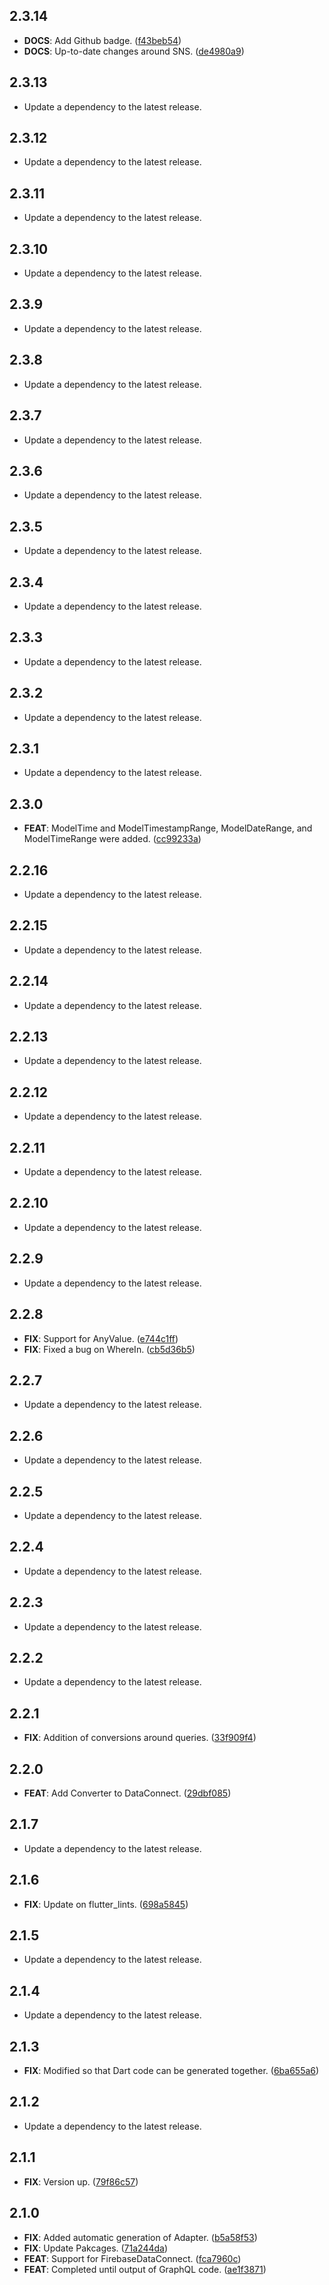 ## 2.3.14

 - **DOCS**: Add Github badge. ([f43beb54](https://github.com/mathrunet/flutter_masamune/commit/f43beb54ebcbac9c24233bbae139fbb8ac87cb6a))
 - **DOCS**: Up-to-date changes around SNS. ([de4980a9](https://github.com/mathrunet/flutter_masamune/commit/de4980a99c46835ab2558591a81debe00856163a))

## 2.3.13

 - Update a dependency to the latest release.

## 2.3.12

 - Update a dependency to the latest release.

## 2.3.11

 - Update a dependency to the latest release.

## 2.3.10

 - Update a dependency to the latest release.

## 2.3.9

 - Update a dependency to the latest release.

## 2.3.8

 - Update a dependency to the latest release.

## 2.3.7

 - Update a dependency to the latest release.

## 2.3.6

 - Update a dependency to the latest release.

## 2.3.5

 - Update a dependency to the latest release.

## 2.3.4

 - Update a dependency to the latest release.

## 2.3.3

 - Update a dependency to the latest release.

## 2.3.2

 - Update a dependency to the latest release.

## 2.3.1

 - Update a dependency to the latest release.

## 2.3.0

 - **FEAT**: ModelTime and ModelTimestampRange, ModelDateRange, and ModelTimeRange were added. ([cc99233a](https://github.com/mathrunet/flutter_masamune/commit/cc99233a666adbf6c1dfa39d999ae9f50ffd94fc))

## 2.2.16

 - Update a dependency to the latest release.

## 2.2.15

 - Update a dependency to the latest release.

## 2.2.14

 - Update a dependency to the latest release.

## 2.2.13

 - Update a dependency to the latest release.

## 2.2.12

 - Update a dependency to the latest release.

## 2.2.11

 - Update a dependency to the latest release.

## 2.2.10

 - Update a dependency to the latest release.

## 2.2.9

 - Update a dependency to the latest release.

## 2.2.8

 - **FIX**: Support for AnyValue. ([e744c1ff](https://github.com/mathrunet/flutter_masamune/commit/e744c1ff33b1d0da97537d8adb2c1960c386e2b3))
 - **FIX**: Fixed a bug on WhereIn. ([cb5d36b5](https://github.com/mathrunet/flutter_masamune/commit/cb5d36b51e146bd63c8b1e9f90264f2889ec5006))

## 2.2.7

 - Update a dependency to the latest release.

## 2.2.6

 - Update a dependency to the latest release.

## 2.2.5

 - Update a dependency to the latest release.

## 2.2.4

 - Update a dependency to the latest release.

## 2.2.3

 - Update a dependency to the latest release.

## 2.2.2

 - Update a dependency to the latest release.

## 2.2.1

 - **FIX**: Addition of conversions around queries. ([33f909f4](https://github.com/mathrunet/flutter_masamune/commit/33f909f417afbd9331d70c20f0e9e1e467d62390))

## 2.2.0

 - **FEAT**: Add Converter to DataConnect. ([29dbf085](https://github.com/mathrunet/flutter_masamune/commit/29dbf0850556a2aad2af1218da6921f8501c7a94))

## 2.1.7

 - Update a dependency to the latest release.

## 2.1.6

 - **FIX**: Update on flutter_lints. ([698a5845](https://github.com/mathrunet/flutter_masamune/commit/698a584541e257a3d1f7daad4f0b98ce8aca66d7))

## 2.1.5

 - Update a dependency to the latest release.

## 2.1.4

 - Update a dependency to the latest release.

## 2.1.3

 - **FIX**: Modified so that Dart code can be generated together. ([6ba655a6](https://github.com/mathrunet/flutter_masamune/commit/6ba655a6a17e61c574ad161b74c92e4f2a3f6b52))

## 2.1.2

 - Update a dependency to the latest release.

## 2.1.1

 - **FIX**: Version up. ([79f86c57](https://github.com/mathrunet/flutter_masamune/commit/79f86c5796226442f22223c7ff36d072f8eb4ac0))

## 2.1.0

 - **FIX**: Added automatic generation of Adapter. ([b5a58f53](https://github.com/mathrunet/flutter_masamune/commit/b5a58f53e5c5f8a01a2fb18e09a6a258581e2968))
 - **FIX**: Update Pakcages. ([71a244da](https://github.com/mathrunet/flutter_masamune/commit/71a244da130fb76cbed6ca88cf0128f99d258574))
 - **FEAT**: Support for FirebaseDataConnect. ([fca7960c](https://github.com/mathrunet/flutter_masamune/commit/fca7960c1b729e5468a773534d11444b890e8892))
 - **FEAT**: Completed until output of GraphQL code. ([ae1f3871](https://github.com/mathrunet/flutter_masamune/commit/ae1f38715a071e70061c2f342a1a0613f53a5e7a))


